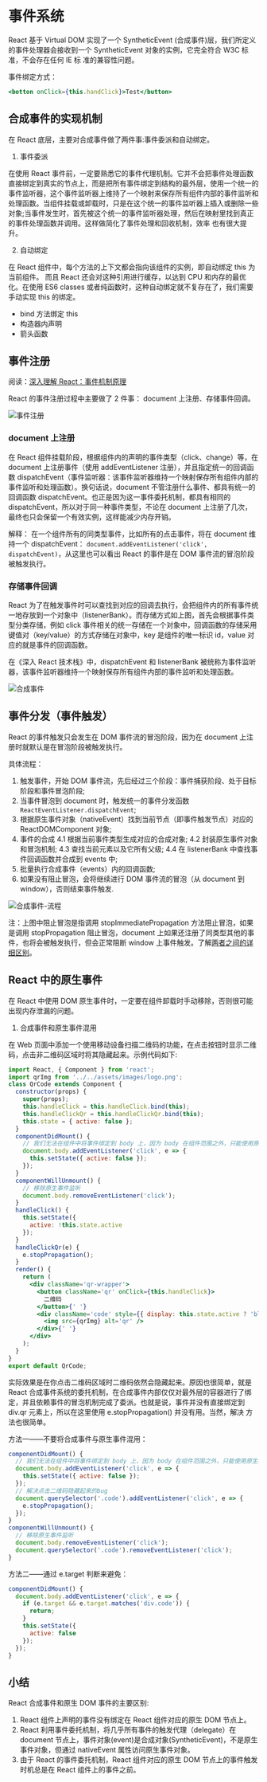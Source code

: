 # 事件系统

React 基于 Virtual DOM 实现了一个 SyntheticEvent (合成事件)层，我们所定义的事件处理器会接收到一个 SyntheticEvent 对象的实例，它完全符合 W3C 标准，不会存在任何 IE 标 准的兼容性问题。

事件绑定方式：

```jsx
<botton onClick={this.handClick}>Test</button>
```

## 合成事件的实现机制

在 React 底层，主要对合成事件做了两件事:事件委派和自动绑定。

1. 事件委派

在使用 React 事件前，一定要熟悉它的事件代理机制。它并不会把事件处理函数直接绑定到真实的节点上，而是把所有事件绑定到结构的最外层，使用一个统一的事件监听器，这个事件监听器上维持了一个映射来保存所有组件内部的事件监听和处理函数。当组件挂载或卸载时，只是在这个统一的事件监听器上插入或删除一些对象;当事件发生时，首先被这个统一的事件监听器处理，然后在映射里找到真正的事件处理函数并调用。这样做简化了事件处理和回收机制，效率 也有很大提升。

2. 自动绑定

在 React 组件中，每个方法的上下文都会指向该组件的实例，即自动绑定 this 为当前组件。 而且 React 还会对这种引用进行缓存，以达到 CPU 和内存的最优化。在使用 ES6 classes 或者纯函数时，这种自动绑定就不复存在了，我们需要手动实现 this 的绑定。

- bind 方法绑定 this
- 构造器内声明
- 箭头函数

## 事件注册

阅读：[深入理解 React：事件机制原理](https://www.cnblogs.com/forcheng/p/13187388.html)

React 的事件注册过程中主要做了 2 件事： document 上注册、存储事件回调。

![事件注册](assets/%E4%BA%8B%E4%BB%B6%E6%B3%A8%E5%86%8C.png)

### document 上注册

在 React 组件挂载阶段，根据组件内的声明的事件类型（click、change）等，在 document 上注册事件（使用 addEventListener 注册），并且指定统一的回调函数 dispatchEvent（事件监听器：该事件监听器维持一个映射保存所有组件内部的事件监听和处理函数）。换句话说，document 不管注册什么事件、都具有统一的回调函数 dispatchEvent。也正是因为这一事件委托机制，都具有相同的 dispatchEvent，所以对于同一种事件类型，不论在 document 上注册了几次，最终也只会保留一个有效实例，这样能减少内存开销。

解释： 在一个组件所有的同类型事件，比如所有的点击事件，将在 document 维持一个 dispatchEvent： `document.addEventListener('click', dispatchEvent)`，从这里也可以看出 React 的事件是在 DOM 事件流的冒泡阶段被触发执行。

### 存储事件回调

React 为了在触发事件时可以查找到对应的回调去执行，会把组件内的所有事件统一地存放到一个对象中（listenerBank）。而存储方式如上图，首先会根据事件类型分类存储，例如 click 事件相关的统一存储在一个对象中，回调函数的存储采用键值对（key/value）的方式存储在对象中，key 是组件的唯一标识 id，value 对应的就是事件的回调函数。

在《深入 React 技术栈》中，dispatchEvent 和 listenerBank 被统称为事件监听器，该事件监听器维持一个映射保存所有组件内部的事件监听和处理函数。

![合成事件](assets/%E5%90%88%E6%88%90%E4%BA%8B%E4%BB%B6.png)

## 事件分发（事件触发）

React 的事件触发只会发生在 DOM 事件流的冒泡阶段，因为在 document 上注册时就默认是在冒泡阶段被触发执行。

具体流程：

1. 触发事件，开始 DOM 事件流，先后经过三个阶段：事件捕获阶段、处于目标阶段和事件冒泡阶段;
2. 当事件冒泡到 document 时，触发统一的事件分发函数 `ReactEventListener.dispatchEvent`;
3. 根据原生事件对象（nativeEvent）找到当前节点（即事件触发节点）对应的 ReactDOMComponent 对象;
4. 事件的合成
   4.1 根据当前事件类型生成对应的合成对象;
   4.2 封装原生事件对象和冒泡机制;
   4.3 查找当前元素以及它所有父级;
   4.4 在 listenerBank 中查找事件回调函数并合成到 events 中;
5. 批量执行合成事件（events）内的回调函数;
6. 如果没有阻止冒泡，会将继续进行 DOM 事件流的冒泡（从 document 到 window），否则结束事件触发.

![合成事件-流程](assets/%E5%90%88%E6%88%90%E4%BA%8B%E4%BB%B6-%E6%B5%81%E7%A8%8B.png)

注：上图中阻止冒泡是指调用 stopImmediatePropagation 方法阻止冒泡，如果是调用 stopPropagation 阻止冒泡，document 上如果还注册了同类型其他的事件，也将会被触发执行，但会正常阻断 window 上事件触发。了解[两者之间的详细区别](https://my.oschina.net/i33/blog/84981)。

## React 中的原生事件

在 React 中使用 DOM 原生事件时，一定要在组件卸载时手动移除，否则很可能出现内存泄漏的问题。

1. 合成事件和原生事件混用

在 Web 页面中添加一个使用移动设备扫描二维码的功能，在点击按钮时显示二维码，点击非二维码区域时将其隐藏起来。示例代码如下:

```jsx
import React, { Component } from 'react';
import qrImg from '../../assets/images/logo.png';
class QrCode extends Component {
  constructor(props) {
    super(props);
    this.handleClick = this.handleClick.bind(this);
    this.handleClickQr = this.handleClickQr.bind(this);
    this.state = { active: false };
  }
  componentDidMount() {
    // 我们无法在组件中将事件绑定到 body 上，因为 body 在组件范围之外，只能使用原生绑定事件来实现。
    document.body.addEventListener('click', e => {
      this.setState({ active: false });
    });
  }
  componentWillUnmount() {
    // 移除原生事件监听
    document.body.removeEventListener('click');
  }
  handleClick() {
    this.setState({
      active: !this.state.active
    });
  }
  handleClickQr(e) {
    e.stopPropagation();
  }
  render() {
    return (
      <div className='qr-wrapper'>
        <button className='qr' onClick={this.handleClick}>
          二维码
        </button>{' '}
        <div className='code' style={{ display: this.state.active ? 'block' : 'none', backgroundColor: 'red' }} onClick={this.handleClickQr}>
          <img src={qrImg} alt='qr' />
        </div>{' '}
      </div>
    );
  }
}
export default QrCode;
```

实际效果是在你点击二维码区域时二维码依然会隐藏起来。原因也很简单，就是 React 合成事件系统的委托机制，在合成事件内部仅仅对最外层的容器进行了绑定，并且依赖事件的冒泡机制完成了委派。也就是说，事件并没有直接绑定到 div.qr 元素上，所以在这里使用 e.stopPropagation() 并没有用。当然，解决 方法也很简单。

方法一——不要将合成事件与原生事件混用：

```jsx
componentDidMount() {
  // 我们无法在组件中将事件绑定到 body 上，因为 body 在组件范围之外，只能使用原生绑定事件来实现。
  document.body.addEventListener('click', e => {
    this.setState({ active: false });
  });
  // 解决点击二维码隐藏起来的bug
  document.querySelector('.code').addEventListener('click', e => {
    e.stopPropagation();
  });
}
componentWillUnmount() {
  // 移除原生事件监听
  document.body.removeEventListener('click');
  document.querySelector('.code').removeEventListener('click');
}
```

方法二——通过 e.target 判断来避免：

```jsx
componentDidMount() {
  document.body.addEventListener('click', e => {
    if (e.target && e.target.matches('div.code')) {
      return;
    }
    this.setState({
      active: false
    });
  });
}
```

## 小结

React 合成事件和原生 DOM 事件的主要区别:

1. React 组件上声明的事件没有绑定在 React 组件对应的原生 DOM 节点上。
2. React 利用事件委托机制，将几乎所有事件的触发代理（delegate）在 document 节点上，事件对象(event)是合成对象(SyntheticEvent)，不是原生事件对象，但通过 nativeEvent 属性访问原生事件对象。
3. 由于 React 的事件委托机制，React 组件对应的原生 DOM 节点上的事件触发时机总是在 React 组件上的事件之前。
